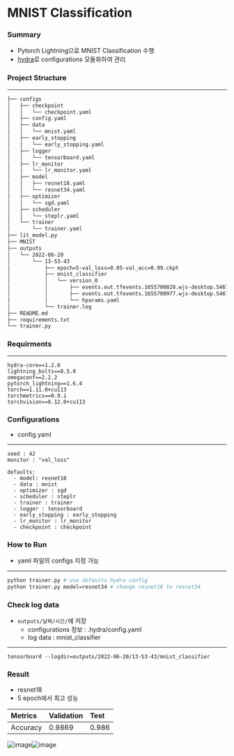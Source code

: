 # MNIST Classification
### Summary
- Pytorch Lightning으로 MNIST Classification 수행
- [hydra](https://hydra.cc/)로 configurations 모듈화하여 관리
###  Project Structure
---
``` bash
├── configs
│   ├── checkpoint
│   │   └── checkpoint.yaml
│   ├── config.yaml
│   ├── data
│   │   └── mnist.yaml
│   ├── early_stopping
│   │   └── early_stopping.yaml
│   ├── logger
│   │   └── tensorboard.yaml
│   ├── lr_monitor
│   │   └── lr_monitor.yaml
│   ├── model
│   │   ├── resnet18.yaml
│   │   └── resnet34.yaml
│   ├── optimizer
│   │   └── sgd.yaml
│   ├── scheduler
│   │   └── steplr.yaml
│   └── trainer
│       └── trainer.yaml
├── lit_model.py
├── MNIST
├── outputs
│   └── 2022-06-20
│       └── 13-53-43
│           ├── epoch=5-val_loss=0.05-val_acc=0.99.ckpt
│           ├── mnist_classifier
│           │   └── version_0
│           │       ├── events.out.tfevents.1655700828.wjs-desktop.5467.0
│           │       ├── events.out.tfevents.1655700977.wjs-desktop.5467.1
│           │       └── hparams.yaml
│           └── trainer.log
├── README.md
├── requirements.txt
└── trainer.py
```
### Requirments
---
```
hydra-core==1.2.0
lightning_bolts==0.5.0
omegaconf==2.2.2
pytorch_lightning==1.6.4
torch==1.11.0+cu113
torchmetrics==0.9.1
torchvision==0.12.0+cu113
```
### Configurations
- config.yaml
---
```
seed : 42
monitor : "val_loss"

defaults:
  - model: resnet18
  - data : mnist
  - optimizer : sgd
  - scheduler : steplr
  - trainer : trainer
  - logger : tensorboard
  - early_stopping : early_stopping
  - lr_monitor : lr_monitor
  - checkpoint : checkpoint
```


### How to Run
- yaml 파일의 configs 지정 가능
---
``` bash
python trainer.py # use defaults hydra config
python trainer.py model=resnet34 # change resnet18 to resnet34
```

### Check log data
- `outputs/날짜/시간/`에 저장
    - configurations 정보 : .hydra/config.yaml
    - log data : mnist_classifier
---
```
tensorboard --logdir=outputs/2022-06-20/13-53-43/mnist_classifier
```
### Result
- resnet18
- 5 epoch에서 최고 성능  

Metrics|Validation|Test
:----|:--------|:----|
Accuracy|0.9869|0.986

![image](https://user-images.githubusercontent.com/86637320/174533344-d8fb21f0-85eb-4673-8a9f-73061d92796f.png)![image](https://user-images.githubusercontent.com/86637320/174539608-e9ca4813-6830-472f-a659-395ca15bff80.png)
